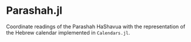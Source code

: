 # Parashah.jl

Coordinate readings of the Parashah HaShavua with the representation of the Hebrew calendar implemented in  `Calendars.jl`.
